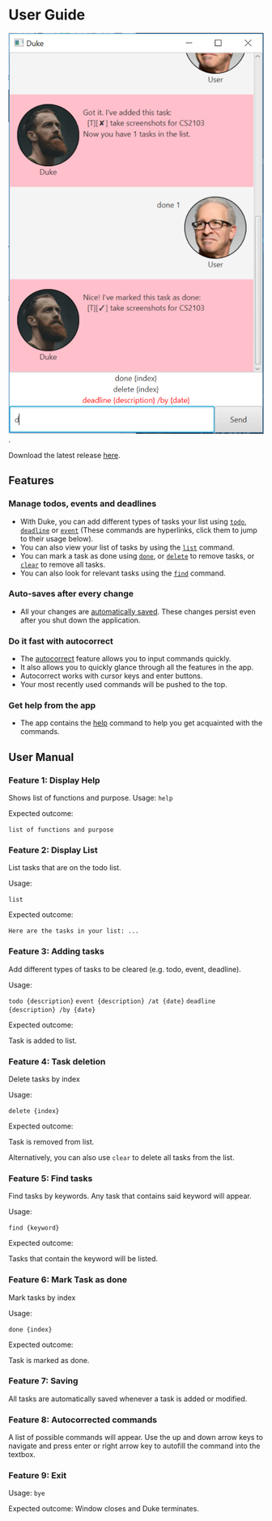 # User Guide

![alt text](https://raw.githubusercontent.com/crazoter/duke/master/docs/Ui.png "Image of Ui").

Download the latest release [here](https://github.com/crazoter/duke/releases).

## Features

### Manage todos, events and deadlines
* With Duke, you can add different types of tasks your list using [`todo`](#task), [`deadline`](#task) or [`event`](#task) (These commands are hyperlinks, click them to jump to their usage below).
* You can also view your list of tasks by using the [`list`](#list) command.
* You can mark a task as done using [`done`](#done), or [`delete`](#delete) to remove tasks, or [`clear`](#clear) to remove all tasks.
* You can also look for relevant tasks using the [`find`](#find) command.

### Auto-saves after every change
* All your changes are [automatically saved](#autosave). These changes persist even after you shut down the application.

### Do it fast with autocorrect
* The [autocorrect](#autocorrect) feature allows you to input commands quickly.
* It also allows you to quickly glance through all the features in the app.
* Autocorrect works with cursor keys and enter buttons.
* Your most recently used commands will be pushed to the top.

### Get help from the app
* The app contains the [help](#help) command to help you get acquainted with the commands.


## User Manual

### <a name="help"></a> Feature 1: Display Help
Shows list of functions and purpose.
Usage:
`help`

Expected outcome:

`list of functions and purpose`

### <a name="list"></a> Feature 2: Display List
List tasks that are on the todo list.

Usage:

`list`

Expected outcome:

`Here are the tasks in your list: ...`

### <a name="task"></a> Feature 3: Adding tasks
Add different types of tasks to be cleared (e.g. todo, event, deadline).

Usage:

`todo {description}`
`event {description} /at {date}`
`deadline {description} /by {date}`

Expected outcome:

Task is added to list.

### <a name="delete"></a>Feature 4: Task deletion
Delete tasks by index

Usage:

`delete {index}`

Expected outcome:

Task is removed from list.

Alternatively, you can also use `clear` to delete all tasks from the list.

### <a name="done"></a>Feature 5: Find tasks
Find tasks by keywords. Any task that contains said keyword will appear.

Usage:

`find {keyword}`

Expected outcome:

Tasks that contain the keyword will be listed.

### <a name="done"></a>Feature 6: Mark Task as done
Mark tasks by index

Usage:

`done {index}`

Expected outcome:

Task is marked as done.

### <a name="autosave"></a>Feature 7: Saving
All tasks are automatically saved whenever a task is added or modified.

### <a name="autocorrect"></a>Feature 8: Autocorrected commands
A list of possible commands will appear. Use the up and down arrow keys to navigate and press enter or right arrow key to autofill the command into the textbox.

### Feature 9: Exit
Usage:
`bye`

Expected outcome:
Window closes and Duke terminates.
